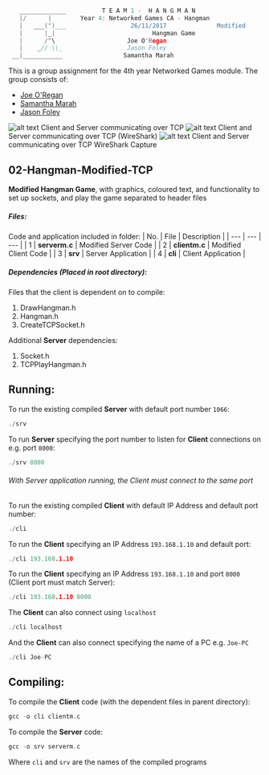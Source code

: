 ```c
   _____________          T E A M 1 -  H A N G M A N
   |/      |        Year 4: Networked Games CA - Hangman
   |   ___(")___                  26/11/2017			  Modified
   |      |_| 							Hangman Game
   |      /^\                    Joe O'Regan
   |    _// \\_                  Jason Foley
 __|___________                 Samantha Marah
```

This is a group assignment for the 4th year Networked Games module. The group consists of:
  * [Joe O'Regan](https://github.com/joeaoregan)
  * [Samantha Marah](https://github.com/jasfoley)
  * [Jason Foley](https://github.com/samanthamarah)

![alt text](https://raw.githubusercontent.com/joeaoregan/Yr4-NetworkGames-Hangman/master/Screenshots/2ModifiedHangman.png "Modified Hangman Client and Server")
Client and Server communicating over TCP
![alt text](https://raw.githubusercontent.com/joeaoregan/Yr4-NetworkGames-Hangman/master/Screenshots/2HanmanModifiedTCPWireShark.png "Modified Hangman Client and Server (WireShark)")
Client and Server communicating over TCP (WireShark)
![alt text](https://raw.githubusercontent.com/joeaoregan/Yr4-NetworkGames-Hangman/master/Screenshots/WireShark/2HanmanModifiedTCPWireSharkCapture.png "Modified Hangman Client and Server WireShark Capture")
Client and Server communicating over TCP WireShark Capture

## 02-Hangman-Modified-TCP

**Modified Hangman Game**, with graphics, coloured text, and functionality to set up sockets, and play the game separated to header files

##### Files:

Code and application included in folder:
| No. | File | Description |
| --- | --- | --- |
| 1 | **serverm.c** | Modified Server Code |
| 2 | **clientm.c** | Modified Client Code |
| 3 | **srv** | Server Application |
| 4 | **cli** | Client Application |

##### Dependencies (Placed in root directory):
Files that the client is dependent on to compile:

1. DrawHangman.h
2. Hangman.h
3. CreateTCPSocket.h

Additional **Server** dependencies:

1. Socket.h
2. TCPPlayHangman.h

## Running:

To run the existing compiled **Server** with default port number `1066`:
```c
./srv
```
To run **Server** specifying the port number to listen for **Client** connections on e.g. port `8000`:
```c
./srv 8000
```

###### With Server application running, the Client must connect to the same port

To run the existing compiled **Client** with default IP Address and default port number: 
```c
./cli
```

To run the **Client** specifying an IP Address `193.168.1.10` and default port: 
```c
./cli 193.168.1.10
```

To run the **Client** specifying an IP Address `193.168.1.10` and port `8000` (Client port must match Server): 
```c
./cli 193.168.1.10 8000
```

The **Client** can also connect using `localhost`
```c
./cli localhost
```

And the **Client** can also connect specifying the name of a PC e.g. `Joe-PC`
```c
./cli Joe-PC
```

## Compiling:

To compile the **Client** code (with the dependent files in parent directory):
```c
gcc -o cli clientm.c
```

To compile the **Server** code:
```c
gcc -o srv serverm.c
```

Where `cli` and `srv` are the names of the compiled programs
